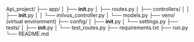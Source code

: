 Api_project/
├── app/
│   ├── __init__.py
│   ├── routes.py
│   ├── controllers/
│   │   ├── __init__.py
│   │   └── milvus_controller.py
│   └── models.py
├── venv/  (virtual environment)
├── config/
│   ├── __init__.py
│   └── settings.py
├── tests/
│   ├── __init__.py
│   └── test_routes.py
├── requirements.txt
├── run.py
└── README.md

